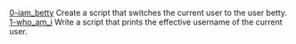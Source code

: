 [0-iam_betty]() Create a script that switches the current user to the user betty.   
[1-who_am_i]() Write a script that prints the effective username of the current user.    


